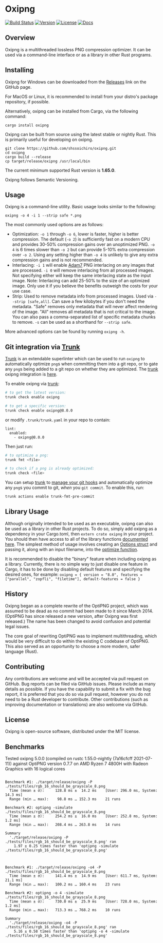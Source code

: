 # Oxipng

[![Build Status](https://github.com/shssoichiro/oxipng/workflows/oxipng/badge.svg)](https://github.com/shssoichiro/oxipng/actions?query=branch%3Amaster)
[![Version](https://img.shields.io/crates/v/oxipng.svg)](https://crates.io/crates/oxipng)
[![License](https://img.shields.io/crates/l/oxipng.svg)](https://github.com/shssoichiro/oxipng/blob/master/LICENSE)
[![Docs](https://docs.rs/oxipng/badge.svg)](https://docs.rs/oxipng)

## Overview

Oxipng is a multithreaded lossless PNG compression optimizer. It can be used via a command-line
interface or as a library in other Rust programs.

## Installing

Oxipng for Windows can be downloaded from the [Releases](https://github.com/shssoichiro/oxipng/releases) link on the GitHub page.

For MacOS or Linux, it is recommended to install from your distro's package repository, if possible.

Alternatively, oxipng can be installed from Cargo, via the following command:

```
cargo install oxipng
```

Oxipng can be built from source using the latest stable or nightly Rust.
This is primarily useful for developing on oxipng.

```
git clone https://github.com/shssoichiro/oxipng.git
cd oxipng
cargo build --release
cp target/release/oxipng /usr/local/bin
```

The current minimum supported Rust version is **1.65.0**.

Oxipng follows Semantic Versioning.

## Usage

Oxipng is a command-line utility. Basic usage looks similar to the following:

```
oxipng -o 4 -i 1 --strip safe *.png
```

The most commonly used options are as follows:

- Optimization: `-o 1` through `-o 6`, lower is faster, higher is better compression.
  The default (`-o 2`) is sufficiently fast on a modern CPU and provides 30-50% compression
  gains over an unoptimized PNG. `-o 4` is 6 times slower than `-o 2` but can provide 5-10%
  extra compression over `-o 2`. Using any setting higher than `-o 4` is unlikely
  to give any extra compression gains and is not recommended.
- Interlacing: `-i 1` will enable [Adam7](https://en.wikipedia.org/wiki/Adam7_algorithm)
  PNG interlacing on any images that are processed. `-i 0` will remove interlacing from all
  processed images. Not specifying either will keep the same interlacing state as the
  input image. Note: Interlacing can add 25-50% to the size of an optimized image. Only use
  it if you believe the benefits outweigh the costs for your use case.
- Strip: Used to remove metadata info from processed images. Used via `--strip [safe,all]`.
  Can save a few kilobytes if you don't need the metadata. "Safe" removes only metadata that
  will never affect rendering of the image. "All" removes all metadata that is not critical
  to the image. You can also pass a comma-separated list of specific metadata chunks to remove.
  `-s` can be used as a shorthand for `--strip safe`.

More advanced options can be found by running `oxipng -h`.

## Git integration via [Trunk]

[Trunk] is an extendable superlinter which can be used to run `oxipng` to automatically optimize `png`s when committing them into a git repo, or to gate any `png`s being added to a git repo on whether they are optimized. The [trunk] oxipng integration is [here](https://github.com/trunk-io/plugins/tree/main/linters/oxipng).

To enable oxipng via [trunk]:

```bash
# to get the latest version:
trunk check enable oxipng

# to get a specific version:
trunk check enable oxipng@8.0.0
```

or modify `.trunk/trunk.yaml` in your repo to contain:

```
lint:
  enabled:
    - oxipng@8.0.0
```

Then just run:

```bash
# to optimize a png:
trunk fmt <file>

# to check if a png is already optimized:
trunk check <file>
```

You can setup [trunk] to [manage your git hooks](https://docs.trunk.io/docs/actions-git-hooks) and automatically optimize any `png`s you commit to git, _when_ you `git commit`. To enable this, run:

```bash
trunk actions enable trunk-fmt-pre-commit
```

[trunk]: https://docs.trunk.io

## Library Usage

Although originally intended to be used as an executable, oxipng can also be used as a library in
other Rust projects. To do so, simply add oxipng as a dependency in your Cargo.toml,
then `extern crate oxipng` in your project. You should then have access to all of the library
functions [documented here](https://docs.rs/oxipng). The simplest
method of usage involves creating an
[Options struct](https://docs.rs/oxipng/3.0.1/oxipng/struct.Options.html) and
passing it, along with an input filename, into the
[optimize function](https://docs.rs/oxipng/3.0.1/oxipng/fn.optimize.html).

It is recommended to disable the "binary" feature when including oxipng as a library. Currently, there is
no simple way to just disable one feature in Cargo, it has to be done by disabling default features
and specifying the desired ones, for example:
`oxipng = { version = "8.0", features = ["parallel", "zopfli", "filetime"], default-features = false }`

## History

Oxipng began as a complete rewrite of the OptiPNG project,
which was assumed to be dead as no commit had been made to it since March 2014.
(OptiPNG has since released a new version, after Oxipng was first released.)
The name has been changed to avoid confusion and potential legal issues.

The core goal of rewriting OptiPNG was to implement multithreading,
which would be very difficult to do within the existing C codebase of OptiPNG.
This also served as an opportunity to choose a more modern, safer language (Rust).

## Contributing

Any contributions are welcome and will be accepted via pull request on GitHub. Bug reports can be
filed via GitHub issues. Please include as many details as possible. If you have the capability
to submit a fix with the bug report, it is preferred that you do so via pull request,
however you do not need to be a Rust developer to contribute.
Other contributions (such as improving documentation or translations) are also welcome via GitHub.

## License

Oxipng is open-source software, distributed under the MIT license.

## Benchmarks

Tested oxipng 5.0.0 (compiled on rustc 1.55.0-nightly (7a16cfcff 2021-07-11)) against OptiPNG version 0.7.7 on AMD Ryzen 7 4800H with Radeon Graphics with 16 logical cores

```

Benchmark #1: ./target/release/oxipng -P ./tests/files/rgb_16_should_be_grayscale_8.png
  Time (mean ± σ):     128.8 ms ±  14.2 ms    [User: 296.0 ms, System: 14.3 ms]
  Range (min … max):    98.8 ms … 152.3 ms    21 runs

Benchmark #2: optipng -simulate ./tests/files/rgb_16_should_be_grayscale_8.png
  Time (mean ± σ):     254.2 ms ±  16.0 ms    [User: 252.8 ms, System: 1.2 ms]
  Range (min … max):   208.4 ms … 263.8 ms    14 runs

Summary
  './target/release/oxipng -P ./tests/files/rgb_16_should_be_grayscale_8.png' ran
    1.97 ± 0.25 times faster than 'optipng -simulate ./tests/files/rgb_16_should_be_grayscale_8.png'



Benchmark #1: ./target/release/oxipng -o4 -P ./tests/files/rgb_16_should_be_grayscale_8.png
  Time (mean ± σ):     141.4 ms ±  14.9 ms    [User: 611.7 ms, System: 21.1 ms]
  Range (min … max):   100.2 ms … 160.4 ms    23 runs

Benchmark #2: optipng -o 4 -simulate ./tests/files/rgb_16_should_be_grayscale_8.png
  Time (mean ± σ):     730.0 ms ±  25.9 ms    [User: 728.0 ms, System: 1.2 ms]
  Range (min … max):   713.3 ms … 768.2 ms    10 runs

Summary
  './target/release/oxipng -o4 -P ./tests/files/rgb_16_should_be_grayscale_8.png' ran
    5.16 ± 0.58 times faster than 'optipng -o 4 -simulate ./tests/files/rgb_16_should_be_grayscale_8.png'

```
